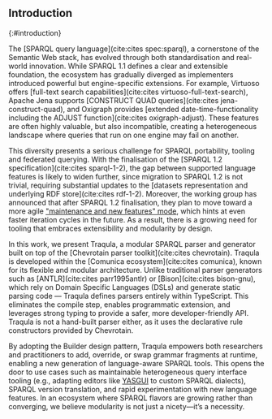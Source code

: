 ## Introduction
{:#introduction}

The [SPARQL query language](cite:cites spec:sparql), a cornerstone of the Semantic Web stack,
has evolved through both standardisation and real-world innovation.
While SPARQL 1.1 defines a clear and extensible foundation,
the ecosystem has gradually diverged as implementers introduced powerful but engine-specific extensions.
For example, Virtuoso offers [full-text search capabilities](cite:cites virtuoso-full-text-search),
Apache Jena supports [CONSTRUCT QUAD queries](cite:cites jena-construct-quad),
and Oxigraph provides [extended date-time-functionality including the ADJUST function](cite:cites oxigraph-adjust).
These features are often highly valuable, but also incompatible,
creating a heterogeneous landscape where queries that run on one engine may fail on another.

This diversity presents a serious challenge for SPARQL portability, tooling and federated querying.
With the finalisation of the [SPARQL 1.2 specification](cite:cites sparql-1-2),
the gap between supported language features is likely to widen further,
since migration to SPARQL 1.2 is not trivial, requiring substantial updates to the [datasets representation and underlying RDF store](cite:cites rdf-1-2).
Moreover, the working group has announced that after SPARQL 1.2 finalisation,
they plan to move toward a more agile ["maintenance and new features" mode](https://github.com/w3c/sparql-dev/issues/32#issuecomment-2621209920),
which hints at even faster iteration cycles in the future.
As a result, there is a growing need for tooling that embraces extensibility and modularity by design.

In this work, we present Traqula,
a modular SPARQL parser and generator built on top of the [Chevrotain parser toolkit](cite:cites chevrotain).
Traqula is developed within the [Comunica ecosystem](cite:cites comunica),
known for its flexible and modular architecture.
Unlike traditional parser generators such as [ANTLR](cite:cites parr1995antlr) or [Bison](cite:cites bison-gnu),
which rely on Domain Specific Languages (DSLs) and generate static parsing code — Traqula defines parsers entirely within TypeScript.
This eliminates the compile step, enables programmatic extension, and leverages strong typing to provide a safer,
more developer-friendly API.
Traqula is not a hand-built parser either, as it uses the declarative rule constructors provided by Chevrotain.

By adopting the Builder design pattern, Traqula empowers both researchers and practitioners to add, override, or swap grammar fragments at runtime,
enabling a new generation of language-aware SPARQL tools. 
This opens the door to use cases such as maintainable heterogeneous query interface tooling
(e.g., adapting editors like [YASGUI](https://yasgui.org/) to custom SPARQL dialects),
SPARQL version translation, and rapid experimentation with new language features.
In an ecosystem where SPARQL flavors are growing rather than converging,
we believe modularity is not just a nicety—it’s a necessity.
